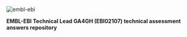 ![embl-ebi](https://user-images.githubusercontent.com/13589874/223102199-068da37c-040b-482b-b8f4-856ddcc3d013.png)

<b>EMBL-EBI Technical Lead GA4GH (EBI02107) technical assessment answers repository
